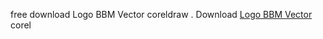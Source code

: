 free download Logo BBM Vector coreldraw . Download <a href="http://www.ratuseo.com/2015/11/download-logo-bbm-vector-cdr.html">Logo BBM Vector</a> corel
